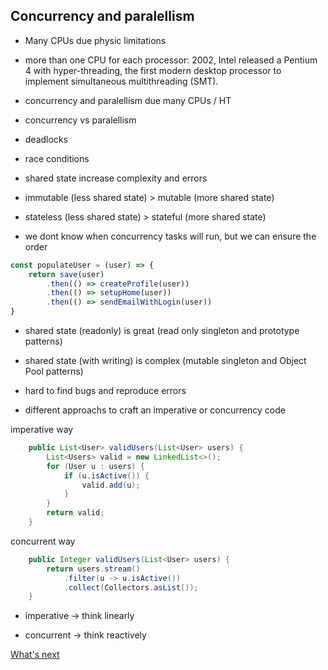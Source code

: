 ## Concurrency and paralellism

- Many CPUs due physic limitations


[cpu-transistors]: https://github.com/joseteodoro/PUCES-2021-FEB-DESIGN-PATTERNS/raw/main/images/transistor-count.jpeg "transistors"


- more than one CPU for each processor: 2002, Intel released a Pentium 4 with hyper-threading, the first modern desktop processor to implement simultaneous multithreading (SMT).

- concurrency and paralellism due many CPUs / HT

- concurrency vs paralellism


[concurrency]: https://github.com/joseteodoro/PUCES-2021-FEB-DESIGN-PATTERNS/raw/main/images/concurrent-vs-parallel.jpeg "concurrency vs parallelism"


- deadlocks


[dead-lock]: https://github.com/joseteodoro/PUCES-2021-FEB-DESIGN-PATTERNS/raw/main/images/deadlock-car.jpeg "cars deadlock"


- race conditions


[race-condition]: https://github.com/joseteodoro/PUCES-2021-FEB-DESIGN-PATTERNS/raw/main/images/race-condition.png "race condition"


- shared state increase complexity and errors

- immutable (less shared state) > mutable (more shared state)

- stateless (less shared state) > stateful (more shared state)

- we dont know when concurrency tasks will run, but we
can ensure the order

```javascript
const populateUser = (user) => {
    return save(user)
        .then(() => createProfile(user))
        .then(() => setupHome(user))
        .then(() => sendEmailWithLogin(user))
}
```

- shared state (readonly) is great
(read only singleton and prototype patterns)

- shared state (with writing) is complex
(mutable singleton and Object Pool patterns)

- hard to find bugs and reproduce errors

- different approachs to craft an imperative or
concurrency code

imperative way
```java
    public List<User> validUsers(List<User> users) {
        List<Users> valid = new LinkedList<>();
        for (User u : users) {
            if (u.isActive()) {
                valid.add(u);
            }
        }
        return valid;
    }
```

concurrent way
```java
    public Integer validUsers(List<User> users) {
        return users.stream()
            .filter(u -> u.isActive())
            .collect(Collectors.asList());
    }
```

- imperative -> think linearly

- concurrent -> think reactively


[What's next](https://github.com/joseteodoro/PUCES-2021-FEB-DESIGN-PATTERNS/blob/main/good-practices.md)
